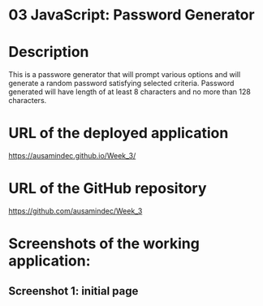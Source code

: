 # 03 JavaScript: Password Generator

# Description

This is a passwore generator that will prompt various options and will generate a random password satisfying selected criteria. Password generated will have length of at least 8 characters and no more than 128 characters.

# URL of the deployed application
https://ausamindec.github.io/Week_3/

# URL of the GitHub repository
https://github.com/ausamindec/Week_3

# Screenshots of the working application:

## Screenshot 1: initial page 

